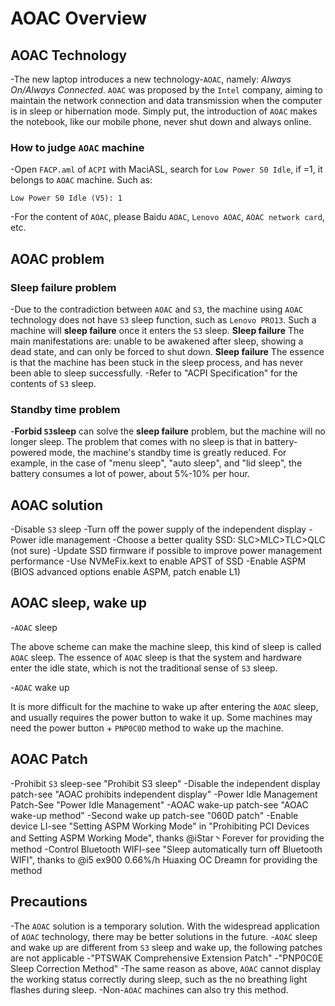 # AOAC Overview

## AOAC Technology

-The new laptop introduces a new technology-`AOAC`, namely: *Always On/Always Connected*. `AOAC` was proposed by the `Intel` company, aiming to maintain the network connection and data transmission when the computer is in sleep or hibernation mode. Simply put, the introduction of `AOAC` makes the notebook, like our mobile phone, never shut down and always online.

### How to judge `AOAC` machine

-Open `FACP.aml` of `ACPI` with MaciASL, search for `Low Power S0 Idle`, if =1, it belongs to `AOAC` machine. Such as:

  ```asl
  Low Power S0 Idle (V5): 1
  ```

-For the content of `AOAC`, please Baidu `AOAC`, `Lenovo AOAC`, `AOAC network card`, etc.

## AOAC problem

### Sleep failure problem

-Due to the contradiction between `AOAC` and `S3`, the machine using `AOAC` technology does not have `S3` sleep function, such as `Lenovo PRO13`. Such a machine will **sleep failure** once it enters the `S3` sleep. **Sleep failure** The main manifestations are: unable to be awakened after sleep, showing a dead state, and can only be forced to shut down. **Sleep failure** The essence is that the machine has been stuck in the sleep process, and has never been able to sleep successfully.
-Refer to "ACPI Specification" for the contents of `S3` sleep.

### Standby time problem

-**Forbid `S3`sleep** can solve the **sleep failure** problem, but the machine will no longer sleep. The problem that comes with no sleep is that in battery-powered mode, the machine's standby time is greatly reduced. For example, in the case of "menu sleep", "auto sleep", and "lid sleep", the battery consumes a lot of power, about 5%-10% per hour.

## AOAC solution

-Disable `S3` sleep
-Turn off the power supply of the independent display
-Power idle management
-Choose a better quality SSD: SLC>MLC>TLC>QLC (not sure)
-Update SSD firmware if possible to improve power management performance
-Use NVMeFix.kext to enable APST of SSD
-Enable ASPM (BIOS advanced options enable ASPM, patch enable L1)

## AOAC sleep, wake up

-`AOAC` sleep

  The above scheme can make the machine sleep, this kind of sleep is called `AOAC` sleep. The essence of `AOAC` sleep is that the system and hardware enter the idle state, which is not the traditional sense of `S3` sleep.

-`AOAC` wake up

  It is more difficult for the machine to wake up after entering the `AOAC` sleep, and usually requires the power button to wake it up. Some machines may need the power button + `PNP0C0D` method to wake up the machine.

## AOAC Patch

-Prohibit `S3` sleep-see "Prohibit S3 sleep"
-Disable the independent display patch-see "AOAC prohibits independent display"
-Power Idle Management Patch-See "Power Idle Management"
-AOAC wake-up patch-see "AOAC wake-up method"
-Second wake up patch-see "060D patch"
-Enable device LI-see "Setting ASPM Working Mode" in "Prohibiting PCI Devices and Setting ASPM Working Mode", thanks @iStar丶Forever for providing the method
-Control Bluetooth WIFI-see "Sleep automatically turn off Bluetooth WIFI", thanks to @i5 ex900 0.66%/h Huaxing OC Dreamn for providing the method

## Precautions

-The `AOAC` solution is a temporary solution. With the widespread application of `AOAC` technology, there may be better solutions in the future.
-`AOAC` sleep and wake up are different from `S3` sleep and wake up, the following patches are not applicable
  -"PTSWAK Comprehensive Extension Patch"
  -"PNP0C0E Sleep Correction Method"
-The same reason as above, `AOAC` cannot display the working status correctly during sleep, such as the no breathing light flashes during sleep.
-Non-`AOAC` machines can also try this method.
